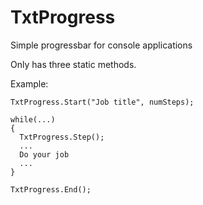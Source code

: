 # TxtProgress
Simple progressbar for console applications

Only has three static methods.

Example:

```
TxtProgress.Start("Job title", numSteps);

while(...)
{
  TxtProgress.Step();
  ...
  Do your job
  ...
}

TxtProgress.End();
```
